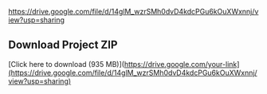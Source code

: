 https://drive.google.com/file/d/14glM_wzrSMh0dvD4kdcPGu6kOuXWxnnj/view?usp=sharing

## Download Project ZIP
[Click here to download (935 MB)](https://drive.google.com/your-link](https://drive.google.com/file/d/14glM_wzrSMh0dvD4kdcPGu6kOuXWxnnj/view?usp=sharing)
